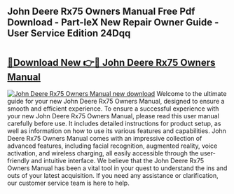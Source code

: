## John Deere Rx75 Owners Manual Free Pdf Download - Part-IeX New Repair Owner Guide - User Service Edition 24Dqq

# <h2><a href="http://bc94978.oget.top/?id=John+Deere+Rx75+Owners+Manual">🔗Download New 👉🔴 John Deere Rx75 Owners Manual</a></h2>

[![John Deere Rx75 Owners Manual new download](https://i.imgur.com/5g1atiW.png)](http://bc94978.oget.top/?id=John+Deere+Rx75+Owners+Manual)
Welcome to the ultimate guide for your new John Deere Rx75 Owners Manual, designed to ensure a smooth and efficient experience. To ensure a successful experience with your new John Deere Rx75 Owners Manual, please read this user manual carefully before use. It includes detailed instructions for product setup, as well as information on how to use its various features and capabilities. John Deere Rx75 Owners Manual comes with an impressive collection of advanced features, including facial recognition, augmented reality, voice activation, and wireless charging, all easily accessible through the user-friendly and intuitive interface. We believe that the John Deere Rx75 Owners Manual has been a vital tool in your quest to understand the ins and outs of your latest acquisition. If you need any assistance or clarification, our customer service team is here to help.

